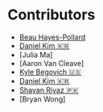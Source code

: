 # Contributors
- [Beau Hayes-Pollard](https://twitter.com/bahburs)
- [Daniel Kim 🇰🇷](https://twitter.com/journeyer_)
- [Julia Ma]
- [Aaron Van Cleave]
- [Kyle Begovich 🇺🇸](https://kylebegovich.github.io)
- [Daniel Kim 🇰🇷](https://twitter.com/journeyer_)
- [Shayan Riyaz :pakistan:](https://www.linkedin.com/in/shayan-riyaz/)
- [Bryan Wong]

